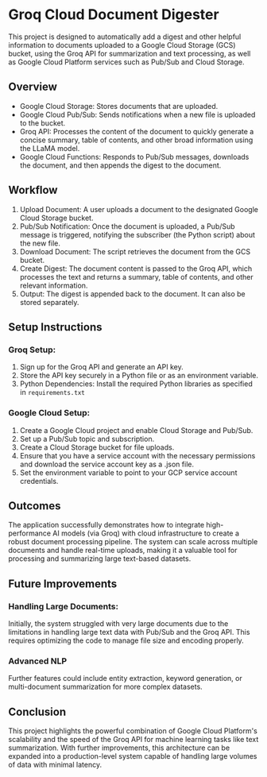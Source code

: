 # Groq Cloud Document Digester

This project is designed to automatically add a digest and other helpful information to documents uploaded to a Google Cloud Storage (GCS) bucket, using the Groq API for summarization and text processing, as well as Google Cloud Platform services such as Pub/Sub and Cloud Storage.

## Overview
- Google Cloud Storage: Stores documents that are uploaded.
- Google Cloud Pub/Sub: Sends notifications when a new file is uploaded to the bucket.
- Groq API: Processes the content of the document to quickly generate a concise summary, table of contents, and other broad information using the LLaMA model.
- Google Cloud Functions: Responds to Pub/Sub messages, downloads the document, and then appends the digest to the document.

## Workflow
1. Upload Document: A user uploads a document to the designated Google Cloud Storage bucket.
2. Pub/Sub Notification: Once the document is uploaded, a Pub/Sub message is triggered, notifying the subscriber (the Python script) about the new file.
3. Download Document: The script retrieves the document from the GCS bucket.
4. Create Digest: The document content is passed to the Groq API, which processes the text and returns a summary, table of contents, and other relevant information.
5. Output: The digest is appended back to the document. It can also be stored separately.

## Setup Instructions

### Groq Setup:

1. Sign up for the Groq API and generate an API key.
2. Store the API key securely in a Python file or as an environment variable.
3. Python Dependencies: Install the required Python libraries as specified in `requirements.txt`

### Google Cloud Setup:
1. Create a Google Cloud project and enable Cloud Storage and Pub/Sub.
2. Set up a Pub/Sub topic and subscription.
3. Create a Cloud Storage bucket for file uploads.
4. Ensure that you have a service account with the necessary permissions and download the service account key as a .json file.
5. Set the environment variable to point to your GCP service account credentials.

## Outcomes
The application successfully demonstrates how to integrate high-performance AI models (via Groq) with cloud infrastructure to create a robust document processing pipeline.
The system can scale across multiple documents and handle real-time uploads, making it a valuable tool for processing and summarizing large text-based datasets.

## Future Improvements
### Handling Large Documents:

Initially, the system struggled with very large documents due to the limitations in handling large text data with Pub/Sub and the Groq API. This requires optimizing the code to manage file size and encoding properly.

### Advanced NLP
Further features could include entity extraction, keyword generation, or multi-document summarization for more complex datasets.


## Conclusion
This project highlights the powerful combination of Google Cloud Platform's scalability and the speed of the Groq API for machine learning tasks like text summarization. With further improvements, this architecture can be expanded into a production-level system capable of handling large volumes of data with minimal latency.